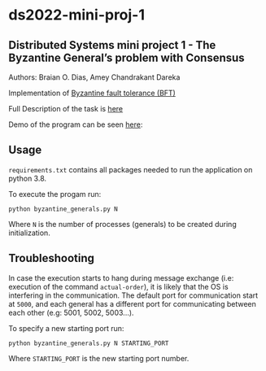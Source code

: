 # ds2022-mini-proj-1
## Distributed Systems mini project 1 - The Byzantine General’s problem with Consensus

Authors: Braian O. Dias,  Amey Chandrakant Dareka

Implementation of [Byzantine fault tolerance (BFT)](https://en.wikipedia.org/wiki/Byzantine_fault)

Full Description of the task is [here](https://courses.cs.ut.ee/LTAT.06.007/2022_spring/uploads/Main/Mini-project2-DS2022.pdf) 

Demo of the program can be seen [here](video/demo.mp4): 


## Usage

`requirements.txt` contains all packages needed to run the application on python 3.8.

To execute the progam run:

```
python byzantine_generals.py N
```
Where `N` is the number of processes (generals) to be created during initialization.

## Troubleshooting

In case the execution starts to hang during message exchange (i.e: execution of the command `actual-order`), it is likely that the OS is interfering in the communication.
The default port for communication start at `5000`, and each general has a different port for communicating between each other (e.g: 5001, 5002, 5003...).

To specify a new starting port run:

```
python byzantine_generals.py N STARTING_PORT
```

Where `STARTING_PORT` is the new starting port number.
